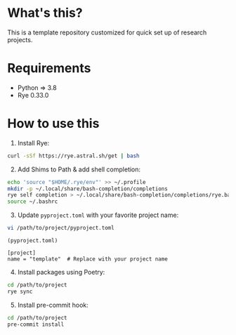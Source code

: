 # What's this?

This is a template repository customized for quick set up of research projects.

# Requirements

- Python => 3.8
- Rye 0.33.0

# How to use this

1. Install Rye:

```sh
curl -sSf https://rye.astral.sh/get | bash
```

2. Add Shims to Path & add shell completion:

```sh
echo 'source "$HOME/.rye/env"' >> ~/.profile
mkdir -p ~/.local/share/bash-completion/completions
rye self completion > ~/.local/share/bash-completion/completions/rye.bash
source ~/.bashrc
```

3. Update `pyproject.toml` with your favorite project name: 

```sh
vi /path/to/project/pyproject.toml
```

```
(pyproject.toml)

[project]
name = "template"  # Replace with your project name
```

4. Install packages using Poetry:

```sh
cd /path/to/project
rye sync
```

5. Install pre-commit hook:

```sh
cd /path/to/project
pre-commit install
```
